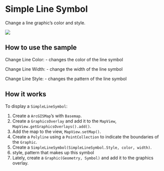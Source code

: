 # Simple Line Symbol

Change a line graphic’s color and style.

![](SimpleLineSymbol.png)

## How to use the sample

Change Line Color: - changes the color of the line symbol

Change Line Width: - change the width of the line symbol

Change Line Style: - changes the pattern of the line symbol

## How it works

To display a `SimpleLineSymbol`:

1.  Create a `ArcGISMap`’s with `Basemap`.
2.  Create a `GraphicsOverlay` and add it to the `MapView`,
    `MapView.getGraphicsOverlays().add()`.
3.  Add the map to the view, `MapView.setMap()`.
4.  Create a `Polyline` using a `PointCollection` to indicate the
    boundaries of the `Graphic`.
5.  Create a `SimpleLineSymbol(SimpleLineSymbol.Style, color, width)`.
6.  style, pattern that makes up this symbol
7.  Lately, create a `Graphic(Geometry, Symbol)` and add it to the
    graphics overlay.
